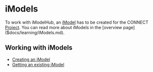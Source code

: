 # iModels
To work with iModelHub, an [iModel](../../Glossary.md#iModel) has to be created for the CONNECT [Project]($context-registry-client). You can read more about iModels in the [overview page]($docs/learning/iModels.md).

## Working with iModels
* [Creating an iModel](./CreateiModel.md)
* [Getting an existing iModel](./GetiModel.md)

